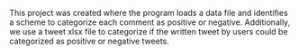 This project was created where the program loads a data file and identifies a scheme to categorize each comment as positive or negative. Additionally, we use a tweet xlsx file to categorize if the written tweet by users could be categorized as positive or negative tweets.
